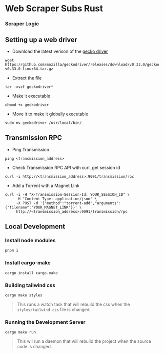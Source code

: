 # Web Scraper Subs Rust

### Scraper Logic

## Setting up a web driver
- Download the latest verison of the [gecko driver](https://github.com/mozilla/geckodriver/releases)
```shell
wget https://github.com/mozilla/geckodriver/releases/download/v0.33.0/geckodriver-v0.33.0-linux64.tar.gz
```
- Extract the file
```shell
tar -xvzf geckodriver*
```
- Make it executable
```shell
chmod +x geckodriver
```
- Move it to make it globally executable
```shell
sudo mv geckodriver /usr/local/bin/
```

## Transmission RPC
- Ping Transmission
```shell
ping <transmission_address>
```
- Check Transmission RPC API with curl, get session id
```shell
curl -i http://<transmission_address>:9091/transmission/rpc
```
- Add a Torrent with a Magnet Link
```shell
curl -i -H "X-Transmission-Session-Id: YOUR_SESSION_ID" \
     -H "Content-Type: application/json" \
     -X POST -d '{"method":"torrent-add","arguments":{"filename":"YOUR_MAGNET_LINK"}}' \
     http://<transmission_address>:9091/transmission/rpc
```

## Local Development

### Install node modules
```shell
pnpm i
```

### Install cargo-make
```shell
cargo install cargo-make
```

### Building tailwind css
```shell
cargo make styles
```
> This runs a watch task that will rebuild the css when the `styles/tailwind.css` file is changed.

### Running the Development Server
```shell
cargo make run
```
> This wil run a daemon that will rebuild the project when the source code is changed.




